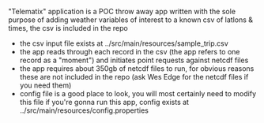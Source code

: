 "Telematix" application is a POC throw away app written with the sole purpose of adding weather variables of interest to a known csv of latlons & times, the csv is included in the repo
- the csv input file exists at ../src/main/resources/sample_trip.csv
- the app reads through each record in the csv (the app refers to one record as a "moment") and initiates point requests against netcdf files
- the app requires about 350gb of netcdf files to run, for obvious reasons these are not included in the repo (ask Wes Edge for the netcdf files if you need them)
- config file is a good place to look, you will most certainly need to modify this file if you're gonna run this app, config exists at ../src/main/resources/config.properties

